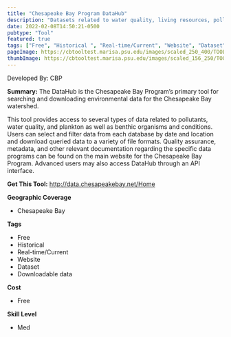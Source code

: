 ```yaml
---
title: "Chesapeake Bay Program DataHub"
description: "Datasets related to water quality, living resources, pollution, and fluorescence "
date: 2022-02-08T14:50:21-0500
pubtype: "Tool"
featured: true
tags: ["Free", "Historical ", "Real-time/Current", "Website", "Dataset", "Downloadable data"]
pageImage: https://cbtooltest.marisa.psu.edu/images/scaled_250_400/TOOLID_33.0_ScreenCapture-1.png
thumbImage: https://cbtooltest.marisa.psu.edu/images/scaled_156_250/TOOLID_33.0_ScreenCapture-1.png
---
```

Developed By: CBP

**Summary:** The DataHub is the Chesapeake Bay Program’s primary tool for searching and downloading environmental data for the Chesapeake Bay watershed.

This tool provides access to several types of data related to pollutants, water quality, and plankton as well as benthic organisms and conditions. Users can select and filter data from each database by date and location and download queried data to a variety of file formats. Quality assurance, metadata, and other relevant documentation regarding the specific data programs can be found on the main website for the Chesapeake Bay Program. Advanced users may also access DataHub through an API interface. 




__**Get This Tool:**__ http://data.chesapeakebay.net/Home

__**Geographic Coverage**__
- Chesapeake Bay

__**Tags**__
-  Free
-  Historical 
-  Real-time/Current
-  Website
-  Dataset
-  Downloadable data

__**Cost**__
- Free

__**Skill Level**__
- Med

